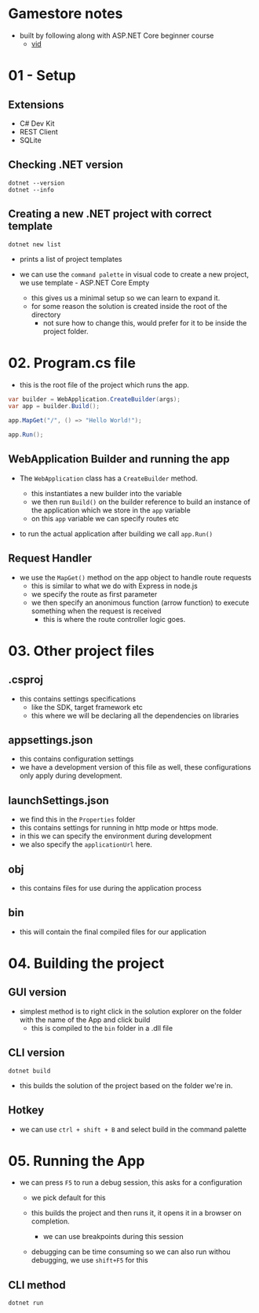 # Gamestore notes
- built by following along with ASP.NET Core beginner course 
  - [vid](https://www.youtube.com/watch?v=AhAxLiGC7Pc)

# 01 - Setup

## Extensions
- C# Dev Kit
- REST Client
- SQLite

## Checking .NET version
``` Shell
dotnet --version
dotnet --info
```

## Creating a new .NET project with correct template
``` Shell
dotnet new list
```
- prints a list of project templates

- we can use the `command palette` in visual code to create a new project, we use template - ASP.NET Core Empty
  - this gives us a minimal setup so we can learn to expand it.
  - for some reason the solution is created inside the root of the directory
    - not sure how to change this, would prefer for it to be inside the project folder.

# 02. Program.cs file
- this is the root file of the project which runs the app.
``` C# Program.cs
var builder = WebApplication.CreateBuilder(args);
var app = builder.Build();

app.MapGet("/", () => "Hello World!");

app.Run();
```

## WebApplication Builder and running the app
- The `WebApplication` class has a `CreateBuilder` method. 
  - this instantiates a new builder into the variable
  - we then run `Build()` on the builder reference to build an instance of the application which we store in the `app` variable
  - on this `app` variable we can specify routes etc

- to run the actual application after building we call `app.Run()`

## Request Handler
- we use the `MapGet()` method on the app object to handle route requests
  - this is similar to what we do with Express in node.js
  - we specify the route as first parameter
  - we then specify an anonimous function (arrow function) to execute something when the request is received
    - this is where the route controller logic goes.
  
# 03. Other project files

## .csproj
- this contains settings specifications
  - like the SDK, target framework etc
  - this where we will be declaring all the dependencies on libraries

## appsettings.json
- this contains configuration settings
- we have a development version of this file as well, these configurations only apply during development.

## launchSettings.json
- we find this in the `Properties` folder
- this contains settings for running in http mode or https mode.
- in this we can specify the environment during development
- we also specify the `applicationUrl` here.

## obj
- this contains files for use during the application process

## bin
- this will contain the final compiled files for our application

# 04. Building the project

## GUI version
- simplest method is to right click in the solution explorer on the folder with the name of the App and click build
  - this is compiled to the `bin` folder in a .dll file

## CLI version
``` Shell
dotnet build
```
- this builds the solution of the project based on the folder we're in.

## Hotkey
- we can use `ctrl + shift + B` and select build in the command palette

# 05. Running the App
- we can press `F5` to run a debug session, this asks for a configuration
  - we pick default for this
  - this builds the project and then runs it, it opens it in a browser on completion.
    - we can use breakpoints during this session
  
  - debugging can be time consuming so we can also run withou debugging, we use `shift+F5` for this

## CLI method
``` Shell 
dotnet run
```



